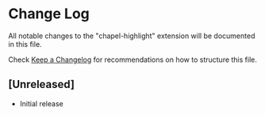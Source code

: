 # Change Log

All notable changes to the "chapel-highlight" extension will be documented in this file.

Check [Keep a Changelog](http://keepachangelog.com/) for recommendations on how to structure this file.

## [Unreleased]

- Initial release